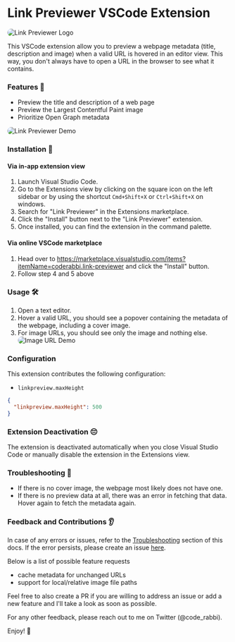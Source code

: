 # Link Previewer VSCode Extension

<div style="border-radius: 1em; overflow: hidden;"><img alt="Link Previewer Logo" src="" /></div>

This VSCode extension allow you to preview a webpage metadata (title, description and image) when a valid URL is hovered in an editor view. This way, you don't always have to open a URL in the browser to see what it contains.

### Features 📙

- Preview the title and description of a web page
- Preview the Largest Contentful Paint image
- Prioritize Open Graph metadata

<div style="border-radius: 1em; overflow: hidden;"><img alt="Link Previewer Demo" src="" /></div>

### Installation 📝

#### Via in-app extension view

1. Launch Visual Studio Code.
1. Go to the Extensions view by clicking on the square icon on the left sidebar or by using the shortcut `Cmd+Shift+X` or `Ctrl+Shift+X` on windows.
1. Search for "Link Previewer" in the Extensions marketplace.
1. Click the "Install" button next to the "Link Previewer" extension.
1. Once installed, you can find the extension in the command palette.

#### Via online VSCode marketplace

1. Head over to https://marketplace.visualstudio.com/items?itemName=coderabbi.link-previewer and click the "Install" button.
1. Follow step 4 and 5 above

### Usage 🛠️

1. Open a text editor.
1. Hover a valid URL, you should see a popover containing the metadata of the webpage, including a cover image.
1. For image URLs, you should see only the image and nothing else.
   <div style="border-radius: 1em; overflow: hidden;"><img alt="Image URL Demo" src="" /></div>

### Configuration

This extension contributes the following configuration:

- `linkpreview.maxHeight`

```json
{
  "linkpreview.maxHeight": 500
}
```

### Extension Deactivation 😔

The extension is deactivated automatically when you close Visual Studio Code or manually disable the extension in the Extensions view.

### Troubleshooting 🐛

- If there is no cover image, the webpage most likely does not have one.
- If there is no preview data at all, there was an error in fetching that data. Hover again to fetch the metadata again.

### Feedback and Contributions 👂

In case of any errors or issues, refer to the [Troubleshooting](#Troubleshooting) section of this docs. If the error persists, please create an issue [here](https://github.com/emekaorji/link-previewer/issues/new?title=).

Below is a list of possible feature requests

- cache metadata for unchanged URLs
- support for local/relative image file paths

Feel free to also create a PR if you are willing to address an issue or add a new feature and I'll take a look as soon as possible.

For any other feedback, please reach out to me on Twitter (@code_rabbi).

Enjoy! 💙
